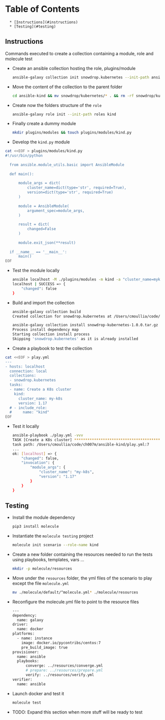 Table of Contents
=================

      * [Instructions](#instructions)
      * [Testing](#testing)

 ## Instructions
 
Commands executed to create a collection containing a module, role and molecule test

- Create an ansible collection hosting the role, plugins/module
  ```bash
  ansible-galaxy collection init snowdrop.kubernetes --init-path ansible-kind
  ```
- Move the content of the collection to the parent folder
  ```bash
  cd ansible-kind && mv snowdrop/kubernetes/* . && rm -rf snowdrop/kubernetes
  ``` 
- Create now the folders structure of the `role`
  ```bash
  ansible-galaxy role init --init-path roles kind
  ``` 
- Finally create a dummy module
  ```bash
  mkdir plugins/modules && touch plugins/modules/kind.py
  ```  
- Develop the `kind.py` module
```bash
cat <<EOF > plugins/modules/kind.py
#!/usr/bin/python
  
  from ansible.module_utils.basic import AnsibleModule
  
  def main():
  
      module_args = dict(
          cluster_name=dict(type='str', required=True),
          version=dict(type='str', required=True)
      )
  
      module = AnsibleModule(
          argument_spec=module_args,
      )
  
      result = dict(
          changed=False
      )
  
      module.exit_json(**result)
  
  if __name__ == '__main__':
      main()
EOF
```

- Test the module locally
  ```bash
  ansible localhost -M ./plugins/modules -m kind -a "cluster_name=myk8s version=1.17"
  localhost | SUCCESS => {
      "changed": false
  }
  ```
- Build and import the collection
  ```bash
  ansible-galaxy collection build
  Created collection for snowdrop.kubernetes at /Users/cmoullia/code/ch007m/ansible-kind/snowdrop-kubernetes-1.0.0.tar.gz -f
  
  ansible-galaxy collection install snowdrop-kubernetes-1.0.0.tar.gz -f 
  Process install dependency map
  Starting collection install process
  Skipping 'snowdrop.kubernetes' as it is already installed
  ```

- Create a playbook to test the collection
```bash
cat <<EOF > play.yml
---
- hosts: localhost
  connection: local
  collections:
  - snowdrop.kubernetes
  tasks:
  - name: Create a K8s cluster
    kind:
      cluster_name: my-k8s
      version: 1.17
  # - include_role:
  #     name: "kind"
EOF
```
- Test it locally
  ```bash
  ansible-playbook ./play.yml -vvv
  TASK [Create a K8s cluster] ********************************************************************************************************************************************************************************************************
  task path: /Users/cmoullia/code/ch007m/ansible-kind/play.yml:7
  ...
  ok: [localhost] => {
      "changed": false,
      "invocation": {
          "module_args": {
              "cluster_name": "my-k8s",
              "version": "1.17"
          }
      }
  }
  ```
 
## Testing

- Install the module dependency
  ```bash
  pip3 install molecule
  ```
- Instantiate the `molecule testing` project
  ```bash
  molecule init scenario --role-name kind
  ``` 
- Create a new folder containing the resources needed to run the tests using playbooks, templates, vars ...
  ```bash
  mkdir -p molecule/resources
  ``` 
- Move under the `resources` folder, the yml files of the scenario to play except the file `molecule.yml`
  ```bash
  mv ./molecule/default/^molecule.yml* ./molecule/resources
  ```
- Reconfigure the molecule.yml file to point to the resource files
  ```bash
  ---
  dependency:
    name: galaxy
  driver:
    name: docker
  platforms:
    - name: instance
      image: docker.io/pycontribs/centos:7
      pre_build_image: true
  provisioner:
    name: ansible
    playbooks:
        converge: ../resources/converge.yml
        # prepare: ../resources/prepare.yml
        verify: ../resources/verify.yml
  verifier:
    name: ansible
  ``` 
        
- Launch docker and test it
  ```bash
  molecule test
  ``` 
- TODO: Expand this section when more stuff will be ready to test     
  
